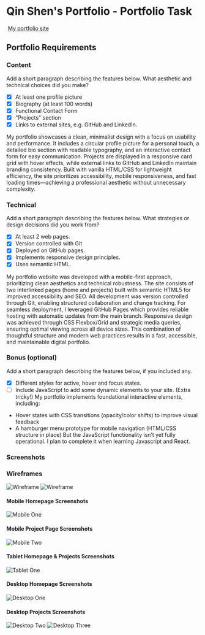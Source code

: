 #  Qin Shen's Portfolio - Portfolio Task
​
[My portfolio site](https://qinshen-n.github.io/)
​
## Portfolio Requirements

### Content
 Add a short paragraph describing the features below. What aesthetic and technical choices did you make? 
- [x] At least one profile picture
- [x] Biography (at least 100 words)
- [x] Functional Contact Form
- [x] "Projects" section
- [x] Links to external sites, e.g. GitHub and LinkedIn.

My portfolio showcases a clean, minimalist design with a focus on usability and performance. It includes a circular profile picture for a personal touch, a detailed bio section with readable typography, and an interactive contact form for easy communication. Projects are displayed in a responsive card grid with hover effects, while external links to GitHub and LinkedIn maintain branding consistency. Built with vanilla HTML/CSS for lightweight efficiency, the site prioritizes accessibility, mobile responsiveness, and fast loading times—achieving a professional aesthetic without unnecessary complexity.
​
### Technical
 Add a short paragraph describing the features below. What strategies or design decisions did you work from? 
- [x] At least 2 web pages.
- [x] Version controlled with Git
- [x] Deployed on GitHub pages.
- [x] Implements responsive design principles.
- [x] Uses semantic HTML.

 My portfolio website was developed with a mobile-first approach, prioritizing clean aesthetics and technical robustness. The site consists of two interlinked pages (home and projects) built with semantic HTML5 for improved accessibility and SEO. All development was version controlled through Git, enabling structured collaboration and change tracking. For seamless deployment, I leveraged GitHub Pages which provides reliable hosting with automatic updates from the main branch. Responsive design was achieved through CSS Flexbox/Grid and strategic media queries, ensuring optimal viewing across all device sizes. This combination of thoughtful structure and modern web practices results in a fast, accessible, and maintainable digital portfolio.

### Bonus (optional)
Add a short paragraph describing the features below, if you included any. 
- [x] Different styles for active, hover and focus states.
- [ ] Include JavaScript to add some dynamic elements to your site. (Extra tricky!)
 My portfolio implements foundational interactive elements, including:
 - Hover states with CSS transitions (opacity/color shifts) to improve visual feedback
 - A hamburger menu prototype for mobile navigation (HTML/CSS structure in place)
 But the JavaScript functionality isn’t yet fully operational. I plan to complete it when learning Javascript and React.
​
### Screenshots
### Wireframes
![Wireframe](img/wireframes/wireframe_desktop.JPG)
![Wireframe](img/wireframes/wireframe_mobile.jpg)
#### Mobile Homepage Screenshots
![Mobile One](img/screenshots/Mobile_One.png)

#### Mobile Project Page Screenshots
![Mobile Two](img/screenshots/Mobile_Two.png)

#### Tablet Homepage & Projects Screenshots
![Tablet One](img/screenshots/Tablet-Screenshot-Qin-Shen-Portofolio.png)

#### Desktop Homepage Screenshots
![Desktop One](img/screenshots/Desktop_One.png)

#### Desktop Projects Screenshots
![Desktop Two](img/screenshots/Desktop_Two.png.png)
![Desktop Three](img/screenshots/Desktop_Three.png)